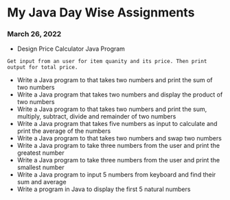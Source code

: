 # My Java Day Wise Assignments

### March 26, 2022

- Design Price Calculator Java Program

```
Get input from an user for item quanity and its price. Then print output for total price.
```

- Write a Java program to that takes two numbers and print the sum of two numbers
- Write a Java program that takes two numbers and display the product of two numbers
- Write a Java program to that takes two numbers and print the sum, multiply, subtract, divide and remainder of two numbers
- Write a Java program that takes five numbers as input to calculate and print the average of the numbers
- Write a Java program to that takes two numbers and swap two numbers
- Write a Java program to take three numbers from the user and print the greatest number
- Write a Java program to take three numbers from the user and print the smallest number
- Write a Java program to input 5 numbers from keyboard and find their sum and average
- Write a program in Java to display the first 5 natural numbers
